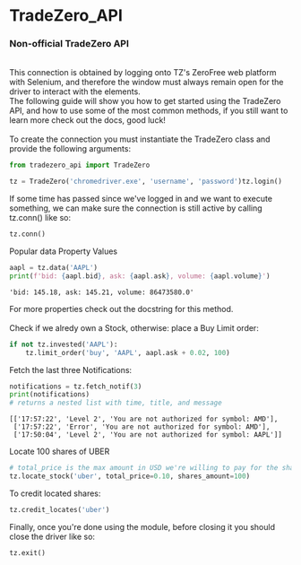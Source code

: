 # TradeZero_API

### Non-official TradeZero API
<br />
This connection is obtained by logging onto TZ's ZeroFree web platform with Selenium, and therefore the window must always remain open for the driver to interact with the elements.<br />
The following guide will show you how to get started using the TradeZero API, and how to use some of the most common methods, if you still want to learn more check out the docs, good luck!<br /><br />
To create the connection you must instantiate the TradeZero class and provide the following arguments:

```python
from tradezero_api import TradeZero

tz = TradeZero('chromedriver.exe', 'username', 'password')tz.login()
```
If some time has passed since we've logged in and we want to execute something, we can make sure the connection is still active by calling tz.conn() like so:
```python
tz.conn()
```
Popular data Property Values
```python
aapl = tz.data('AAPL')
print(f'bid: {aapl.bid}, ask: {aapl.ask}, volume: {aapl.volume}')
```
```
'bid: 145.18, ask: 145.21, volume: 86473580.0'
```
For more properties check out the docstring for this method.
<br /><br />
Check if we alredy own a Stock, otherwise: place a Buy Limit order:
```python
if not tz.invested('AAPL'):    
    tz.limit_order('buy', 'AAPL', aapl.ask + 0.02, 100)
```
Fetch the last three Notifications:
```python
notifications = tz.fetch_notif(3)
print(notifications)
# returns a nested list with time, title, and message
```
```
[['17:57:22', 'Level 2', 'You are not authorized for symbol: AMD'],
 ['17:57:22', 'Error', 'You are not authorized for symbol: AMD'],
 ['17:50:04', 'Level 2', 'You are not authorized for symbol: AAPL']]
```
Locate 100 shares of UBER
```python
# total_price is the max amount in USD we're willing to pay for the shares
tz.locate_stock('uber', total_price=0.10, shares_amount=100)
```
To credit located shares:
```python
tz.credit_locates('uber')
```
Finally, once you're done using the module, before closing it you should close the driver like so:
```python
tz.exit()
```
